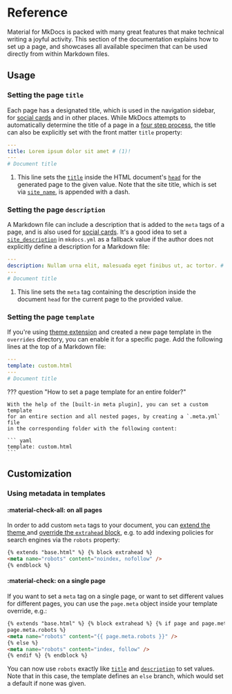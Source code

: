 # Reference

Material for MkDocs is packed with many great features that make technical
writing a joyful activity. This section of the documentation explains how to set up
a page, and showcases all available specimen that can be used directly from
within Markdown files.

## Usage

### Setting the page `title`

Each page has a designated title, which is used in the navigation sidebar, for
[social cards] and in other places. While MkDocs attempts to automatically
determine the title of a page in a [four step process], the title can also be
explicitly set with the front matter `title` property:

```yaml
---
title: Lorem ipsum dolor sit amet # (1)!
---
# Document title
```

1.  This line sets the [`title`][title] inside the HTML document's
    [`head`][head] for the generated page to the given value. Note that the
    site title, which is set via [`site_name`][site_name], is appended with a
    dash.

[social cards]: ../setup/setting-up-social-cards.md
[four step process]: https://www.mkdocs.org/user-guide/writing-your-docs/#meta-data
[title]: https://developer.mozilla.org/en-US/docs/Web/HTML/Element/title
[head]: https://developer.mozilla.org/en-US/docs/Web/HTML/Element/head
[site_name]: https://www.mkdocs.org/user-guide/configuration/#site_name

### Setting the page `description`

A Markdown file can include a description that is added to the `meta` tags of
a page, and is also used for [social cards]. It's a good idea to set a
[`site_description`][site_description] in `mkdocs.yml` as a fallback value if
the author does not explicitly define a description for a Markdown file:

```yaml
---
description: Nullam urna elit, malesuada eget finibus ut, ac tortor. # (1)!
---
# Document title
```

1.  This line sets the `meta` tag containing the description inside the
    document `head` for the current page to the provided value.

[site_description]: https://www.mkdocs.org/user-guide/configuration/#site_description

### Setting the page `template`

If you're using [theme extension] and created a new page template in the
`overrides` directory, you can enable it for a specific page. Add the following
lines at the top of a Markdown file:

```yaml
---
template: custom.html
---
# Document title
```

??? question "How to set a page template for an entire folder?"

    With the help of the [built-in meta plugin], you can set a custom template
    for an entire section and all nested pages, by creating a `.meta.yml` file
    in the corresponding folder with the following content:

    ``` yaml
    template: custom.html
    ```

[theme extension]: ../customization.md#extending-the-theme
[built-in meta plugin]: #built-in-meta-plugin

## Customization

### Using metadata in templates

#### :material-check-all: on all pages

In order to add custom `meta` tags to your document, you can [extend the theme
][theme extension] and [override the `extrahead` block][overriding blocks],
e.g. to add indexing policies for search engines via the `robots` property:

```html
{% extends "base.html" %} {% block extrahead %}
<meta name="robots" content="noindex, nofollow" />
{% endblock %}
```

[overriding blocks]: ../customization.md#overriding-blocks

#### :material-check: on a single page

If you want to set a `meta` tag on a single page, or want to set different
values for different pages, you can use the `page.meta` object inside your
template override, e.g.:

```html
{% extends "base.html" %} {% block extrahead %} {% if page and page.meta and
page.meta.robots %}
<meta name="robots" content="{{ page.meta.robots }}" />
{% else %}
<meta name="robots" content="index, follow" />
{% endif %} {% endblock %}
```

You can now use `robots` exactly like [`title`][title] and
[`description`][description] to set values. Note that in this case, the
template defines an `else` branch, which would set a default if none was given.

[title]: #setting-the-page-title
[description]: #setting-the-page-description
